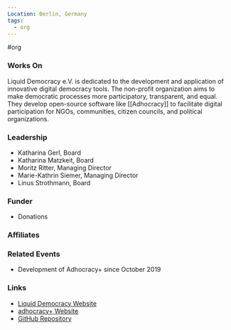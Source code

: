```yaml
---
Location: Berlin, Germany
tags:
  - org
---
```

#org

### Works On

Liquid Democracy e.V. is dedicated to the development and application of innovative digital democracy tools. The non-profit organization aims to make democratic processes more participatory, transparent, and equal. They develop open-source software like [[Adhocracy]] to facilitate digital participation for NGOs, communities, citizen councils, and political organizations.

### Leadership

- Katharina Gerl, Board
- Katharina Matzkeit, Board
- Moritz Ritter, Managing Director
- Marie-Kathrin Siemer, Managing Director
- Linus Strothmann, Board

### Funder

- Donations

### Affiliates

### Related Events

- Development of Adhocracy+ since October 2019

### Links

- [Liquid Democracy Website](https://liqd.net)
- [adhocracy+ Website](https://adhocracy.plus/)
- [GitHub Repository](https://github.com/liqd/adhocracy-plus)
